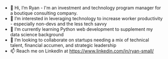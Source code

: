 - 👋 Hi, I’m Ryan - I'm an investment and technology program manager for a boutique consulting company.
- 👀 I’m interested in leveraging technology to increase worker productivity - especially non-devs and the less tech savvy
- 🌱 I’m currently learning Python web development to supplement my data science background
- 💞️ I’m looking to collaborate on startups needing a mix of technical talent, financial accumen, and strategic leadership
- 📫 Reach me on LinkedIn at https://www.linkedin.com/in/ryan-small/

<!---
rsmall1990/rsmall1990 is a ✨ special ✨ repository because its `README.md` (this file) appears on your GitHub profile.
You can click the Preview link to take a look at your changes.
--->
